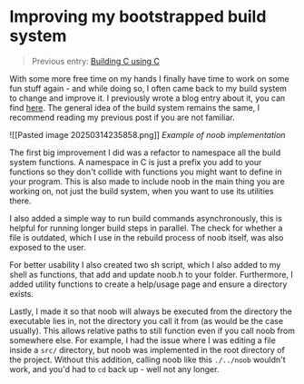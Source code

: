 # Improving my bootstrapped build system
> Previous entry: [Building C using C](https://blog.julianlimburg.zip/BuildingCusingC.html)

With some more free time on my hands I finally have time to work on some fun stuff again - and while doing so, I often came back to my build system to change and improve it. 
I previously wrote a blog entry about it, you can find [here](https://blog.julianlimburg.zip/BuildingCusingC.html). The general idea of the build system remains the same, I recommend reading my previous post if you are not familiar.

![[Pasted image 20250314235858.png]]
*Example of noob implementation*

The first big improvement I did was a refactor to namespace all the build system functions. A namespace in C is just a prefix you add to your functions so they don't collide with functions you might want to define in your program. This is also made to include noob in the main thing you are working on, not just the build system, when you want to use its utilities there.

I also added a simple way to run build commands asynchronously, this is helpful for running longer build steps in parallel. The check for whether a file is outdated, which I use in the rebuild process of noob itself, was also exposed to the user. 

For better usability I also created two sh script, which I also added to my shell as functions, that add and update noob.h to your folder. Furthermore, I added utility functions to create a help/usage page and ensure a directory exists. 

Lastly, I made it so that noob will always be executed from the directory the executable lies in, not the directory you call it from (as would be the case usually). This allows relative paths to still function even if you call noob from somewhere else. 
For example, I had the issue where I was editing a file inside a `src/` directory, but noob was implemented in the root directory of the project. Without this addition, calling noob like this `./../noob` wouldn't work, and you'd had to `cd` back up - well not any longer.